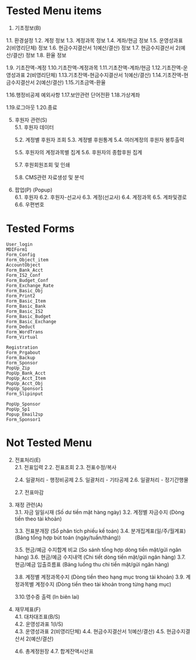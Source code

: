 # Tested Menu items	
	
1. 기초정보(B)

1.1. 환경설정 
1.2. 계정 정보 
1.3. 계정과목 정보 
1.4. 계좌/현금 정보 
1.5. 운영성과표 2(비영리단체) 정보 
1.6. 현금수지결산서 1(예산/결산) 정보 
1.7. 현금수지결산서 2(예산/결산) 정보 
1.8. 환율 정보 
	
1.9. 기초잔액-계정
1.10.기초잔액-계정과목 
1.11.기초잔액-계좌/현금 
1.12.기초잔액-운영성과표 2(비영리단체) 
1.13.기초잔액-현금수지결산서 1(예산/결산) 
1.14.기초잔액-현금수지결산서 2(예산/결산) 
1.15.기초금액-환율 
	
1.16.행정비공제 예외사항 
1.17.보안관련 단어전환 
1.18.가상계좌 
	
1.19.로그아웃 
1.20.종료
   
5. 후원자 관련(S) 	
	5.1. 후원자 데이터
   
	5.2. 계정별 후원자 조회 
	5.3. 계정별 후원통계 
	5.4. 여러계정의 후원자 봉투출력
   
	5.5. 후원자의 계정과목별 집계
	5.6. 후원자의 종합후원 집계
   
	5.7. 후원회원조회 및 인쇄
   
	5.8. CMS관련 자료생성 및 분석 
	
7. 팝업(P) (Popup)	
	6.1. 후원자 
	6.2. 후원자-선교사
	6.3. 계정(선교사) 
	6.4. 계정과목 
	6.5. 계좌및경로 
	6.6. 우편번호

# Tested Forms	

	User_login
	MDIForm1
	Form_Config
	Form_Object_item
	AccountObject
	Form_Bank_Acct
	Form_IS2_Conf
	Form_Budget_Conf
	Form_Exchange_Rate
	Form_Basic_Obj
	Form_Print2
	Form_Basic_Item
	Form_Basic_Bank
	Form_Basic_IS2
	Form_Basic_Budget
	Form_Basic_Exchange
	Form_Deduct
	Form_WordTrans
	Form_Virtual
	
	Registration
	Form_Prgabout
	Form_Backup
	Form_Sponsor
	PopUp_Zip
	PopUp_Bank_Acct
	PopUp_Acct_Item
	PopUp_Acct_Obj
	PopUp_Sponsor1
	Form_Slipinput
	
	PopUp_Sponsor
	PopUp_Sp1
	Popup_Email2sp
	Form_Sponsor1

# Not Tested Menu

2. 전표처리(E) 	
	2.1. 전표입력
	2.2. 전표조회 
	2.3. 전표수정/복사
   
	2.4. 일괄처리 - 행정비공제 
	2.5. 일괄처리 - 기타공제 
	2.6. 일괄처리 - 정기간행물
   
	2.7. 전표마감 
	
4. 재정 관련(A) 	
	3.1. 자금 일일시재 (Số dư tiền mặt hàng ngày)
	3.2. 계정별 자금수지 (Dòng tiền theo tài khoản)
   
	3.3. 전표분개장 (Sổ phân tích phiếu kế toán)
	3.4. 분개집계표(일/주/월계표) (Bảng tổng hợp bút toán (ngày/tuần/tháng))
   
	3.5. 현금/예금 수지합계 비교 (So sánh tổng hợp dòng tiền mặt/gửi ngân hàng)
	3.6. 현금/예금 수지내역 (Chi tiết dòng tiền mặt/gửi ngân hàng)
	3.7. 현금/예금 입출흐름표 (Bảng luồng thu chi tiền mặt/gửi ngân hàng)

	3.8. 계정별 계정과목수지 (Dòng tiền theo hạng mục trong tài khoản)
	3.9. 계정과목별 계정수지 (Dòng tiền theo tài khoản trong từng hạng mục)
   
	3.10.영수증 출력 (In biên lai)
	
5. 재무제표(F)  	
	4.1. 대차대조표(B/S)  
	4.2. 운영성과표 1(I/S)        
	4.3. 운영성과표 2(비영리단체) 
	4.4. 현금수지결산서 1(예산/결산)
	4.5. 현금수지결산서 2(예산/결산)
   
	4.6. 총계정원장 
	4.7. 합계잔액시산표    

